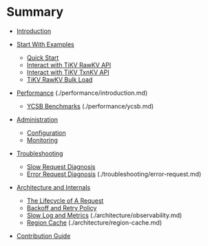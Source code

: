 # Summary

- [Introduction](./introduction/introduction.md)

- [Start With Examples](./examples/introduction.md)
    - [Quick Start](./examples/quick-start.md)
    - [Interact with TiKV RawKV API](./examples/rawkv.md)
    - [Interact with TiKV TxnKV API](./examples/txnkv.md)
    - [TiKV RawKV Bulk Load](./examples/bulk-load.md)

- [Performance]() (./performance/introduction.md)
    - [YCSB Benchmarks]() (./performance/ycsb.md)

- [Administration](./administration/introduction.md)
    - [Configuration](./administration/configuration.md)
    - [Monitoring](./administration/monitoring.md)

- [Troubleshooting](./troubleshooting/introduction.md)
    - [Slow Request Diagnosis](./troubleshooting/slow-request.md)
    - [Error Request Diagnosis]() (./troubleshooting/error-request.md)

- [Architecture and Internals](./architecture/introduction.md)
    - [The Lifecycle of A Request](./architecture/request-lifecycle.md)
    - [Backoff and Retry Policy](./architecture/availability.md)
    - [Slow Log and Metrics]() (./architecture/observability.md)
    - [Region Cache]() (./architecture/region-cache.md)

- [Contribution Guide](./contribution/introduction.md)

